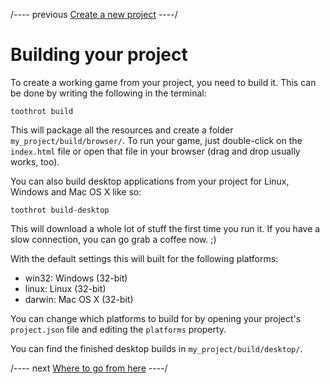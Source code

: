 
/---- previous
[Create a new project](create-new-project.md)
----/

# Building your project

To create a working game from your project, you need to build it. This can be done by writing
the following in the terminal:

    toothrot build

This will package all the resources and create a folder `my_project/build/browser/`.
To run your game, just double-click on the `index.html` file or open that file in
your browser (drag and drop usually works, too).

You can also build desktop applications from your project for Linux, Windows and Mac OS X like so:

    toothrot build-desktop

This will download a whole lot of stuff the first time you run it. If you have a slow connection,
you can go grab a coffee now. ;)

With the default settings this will built for the following platforms:

 * win32: Windows (32-bit)
 * linux: Linux (32-bit)
 * darwin: Mac OS X (32-bit)

You can change which platforms to build for by opening your project's `project.json` file and
editing the `platforms` property.

You can find the finished desktop builds in `my_project/build/desktop/`.

/---- next
[Where to go from here](what-to-do-next.md)
----/
